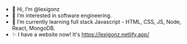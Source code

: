 - 👋 Hi, I’m @lexigonz
- 👀 I’m interested in software engineering.
- 🌱 I’m currently learning full stack Javascript - HTML, CSS, JS, Node, React, MongoDB.
- ✨ I have a website now! It's https://lexigonz.netlify.app/

<!---
lexigonz/lexigonz is a ✨ special ✨ repository because its `README.md` (this file) appears on your GitHub profile.
You can click the Preview link to take a look at your changes.
--->
